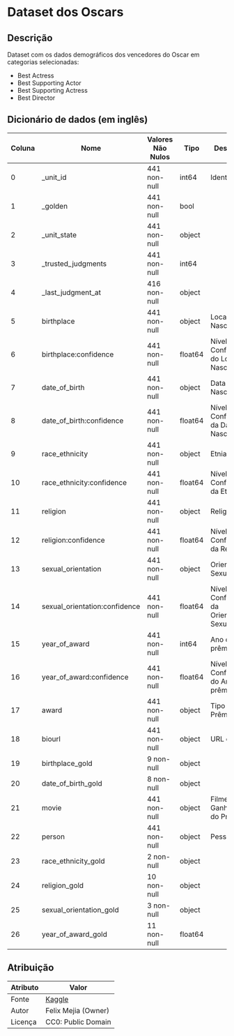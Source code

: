# Dataset dos Oscars

## Descrição

Dataset com os dados demográficos dos vencedores do Oscar em categorias selecionadas:

- Best Actress
- Best Supporting Actor
- Best Supporting Actress
- Best Director

## Dicionário de dados (em inglês)

| **Coluna** | **Nome**                      | **Valores Não Nulos** | **Tipo** | **Descrição**                             |
| ---------- | ----------------------------- | --------------------- | -------- | ----------------------------------------- |
| 0          | \_unit_id                     | 441 non-null          | int64    | Identificador                             |
| 1          | \_golden                      | 441 non-null          | bool     |                                           |
| 2          | \_unit_state                  | 441 non-null          | object   |                                           |
| 3          | \_trusted_judgments           | 441 non-null          | int64    |                                           |
| 4          | \_last_judgment_at            | 416 non-null          | object   |                                           |
| 5          | birthplace                    | 441 non-null          | object   | Local de Nascimento                       |
| 6          | birthplace:confidence         | 441 non-null          | float64  | Nível de Confiança do Local de Nascimento |
| 7          | date_of_birth                 | 441 non-null          | object   | Data de Nascimento                        |
| 8          | date_of_birth:confidence      | 441 non-null          | float64  | Nível de Confiança da Data de Nascimento  |
| 9          | race_ethnicity                | 441 non-null          | object   | Etnia                                     |
| 10         | race_ethnicity:confidence     | 441 non-null          | float64  | Nível de Confiança da Etnia               |
| 11         | religion                      | 441 non-null          | object   | Religião                                  |
| 12         | religion:confidence           | 441 non-null          | float64  | Nível de Confiança da Religião            |
| 13         | sexual_orientation            | 441 non-null          | object   | Orientação Sexual                         |
| 14         | sexual_orientation:confidence | 441 non-null          | float64  | Nível de Confiança da Orientação Sexual   |
| 15         | year_of_award                 | 441 non-null          | int64    | Ano do prêmio                             |
| 16         | year_of_award:confidence      | 441 non-null          | float64  | Nível de Confiança do Ano do prêmio       |
| 17         | award                         | 441 non-null          | object   | Tipo do Prêmio                            |
| 18         | biourl                        | 441 non-null          | object   | URL da Bio                                |
| 19         | birthplace_gold               | 9 non-null            | object   |                                           |
| 20         | date_of_birth_gold            | 8 non-null            | object   |                                           |
| 21         | movie                         | 441 non-null          | object   | Filme Ganhador do Prêmio                  |
| 22         | person                        | 441 non-null          | object   | Pessoa                                    |
| 23         | race_ethnicity_gold           | 2 non-null            | object   |                                           |
| 24         | religion_gold                 | 10 non-null           | object   |                                           |
| 25         | sexual_orientation_gold       | 3 non-null            | object   |                                           |
| 26         | year_of_award_gold            | 11 non-null           | float64  |                                           |

## Atribuição

| Atributo | Valor                                                                                            |
| -------- | ------------------------------------------------------------------------------------------------ |
| Fonte    | [Kaggle](https://www.kaggle.com/datasets/fmejia21/demographics-of-academy-awards-oscars-winners) |
| Autor    | Felix Mejia (Owner)                                                                              |
| Licença  | CC0: Public Domain                                                                               |
